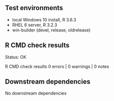 ## Test environments
* local Windows 10 install, R 3.6.3
* RHEL 6 server, R 3.2.3
* win-builder (devel, release, oldrelease)

## R CMD check results
Status: OK

R CMD check results
0 errors | 0 warnings | 0 notes


## Downstream dependencies
No downstream dependencies
